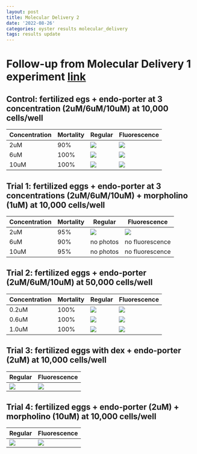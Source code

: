 ```yaml
---
layout: post
title: Molecular Delivery 2
date: '2022-08-26'
categories: oyster results molecular_delivery
tags: results update
---
```


# Follow-up from Molecular Delivery 1 experiment [link](https://github.com/ocattau/notebook-2/blob/master/_posts/2022-08-20-MD1_moleculardelivery.md)

## Control: fertilized egs + endo-porter at 3 concentration (2uM/6uM/10uM) at 10,000 cells/well
| Concentration | Mortality | Regular | Fluorescence |
|---|---|---|---|
|2uM| 90% | ![](https://raw.githubusercontent.com/ocattau/ocattau.github.io/master/assets/control_regular_2uM%202.jpg) | ![](https://raw.githubusercontent.com/ocattau/ocattau.github.io/master/assets/control_green_2uM_2.jpg) |
|6uM| 100% | ![](https://raw.githubusercontent.com/ocattau/ocattau.github.io/master/assets/control_6uM_regular.jpg) | ![](https://raw.githubusercontent.com/ocattau/ocattau.github.io/master/assets/control_6uM_green.jpg) |
|10uM| 100% | ![](https://raw.githubusercontent.com/ocattau/ocattau.github.io/master/assets/control_regular_10uM.jpg) | ![](https://raw.githubusercontent.com/ocattau/ocattau.github.io/master/assets/control_green_10uM.jpg) |

## Trial 1: fertilized eggs + endo-porter at 3 concentrations (2uM/6uM/10uM) + morpholino (1uM) at 10,000 cells/well
| Concentration | Mortality | Regular | Fluorescence |
|---|---|---|---|
|2uM| 95% | ![](https://raw.githubusercontent.com/ocattau/ocattau.github.io/master/assets/trial1_regular_2uM.jpg)| ![](https://raw.githubusercontent.com/ocattau/ocattau.github.io/master/assets/trial1_green_2uM.jpg)|
|6uM| 90% | no photos| no fluorescence|
|10uM| 95% | no photos | no fluorescence |

## Trial 2: fertilized eggs + endo-porter (2uM/6uM/10uM) at 50,000 cells/well
| Concentration | Mortality | Regular | Fluorescence |
|---|---|---|---|
|0.2uM| 100%| ![](https://raw.githubusercontent.com/ocattau/ocattau.github.io/master/assets/trial2_regular_2uM.jpg) | ![](https://raw.githubusercontent.com/ocattau/ocattau.github.io/master/assets/trial2_green_2uM.jpg) |
|0.6uM| 100%| ![](https://raw.githubusercontent.com/ocattau/ocattau.github.io/master/assets/trial2_regular_6uM.jpg) | ![](https://raw.githubusercontent.com/ocattau/ocattau.github.io/master/assets/trial2_green_6uM.jpg) |
|1.0uM| 100%| ![](https://raw.githubusercontent.com/ocattau/ocattau.github.io/master/assets/trial2_regular_10uM.jpg) | ![](https://raw.githubusercontent.com/ocattau/ocattau.github.io/master/assets/trial2_green_10uM.jpg) |

## Trial 3: fertilized eggs with dex + endo-porter (2uM) at 10,000 cells/well
| Regular | Fluorescence | 
|---|---|
|![](https://raw.githubusercontent.com/ocattau/ocattau.github.io/master/assets/dexfirst_regular_2uM.jpg) | ![](https://raw.githubusercontent.com/ocattau/ocattau.github.io/master/assets/dexfirst_green_2uM.jpg)|

## Trial 4: fertilized eggs + endo-porter (2uM) + morpholino (10uM) at 10,000 cells/well
| Regular | Fluorescence | 
|---|---|
|![](https://raw.githubusercontent.com/ocattau/ocattau.github.io/master/assets/morpholino_10uM_2uM_regular.jpg) | ![](https://raw.githubusercontent.com/ocattau/ocattau.github.io/master/assets/morpholino_10um_2uM_green.jpg)|

